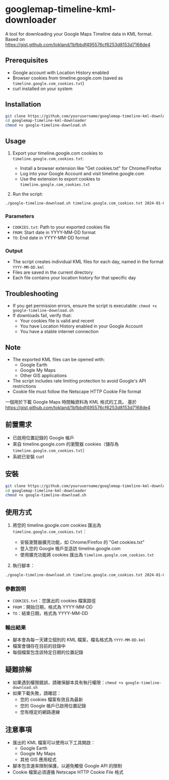# googlemap-timeline-kml-downloader

A tool for downloading your Google Maps Timeline data in KML format.
Based on https://gist.github.com/tokland/1bfbbdf495576cf6253d8153d7168de4

## Prerequisites

- Google account with Location History enabled
- Browser cookies from timeline.google.com (saved as `timeline.google.com_cookies.txt`)
- curl installed on your system

## Installation

```bash
git clone https://github.com/yourusername/googlemap-timeline-kml-downloader.git
cd googlemap-timeline-kml-downloader
chmod +x google-timeline-download.sh
```

## Usage

1. Export your timeline.google.com cookies to `timeline.google.com_cookies.txt`:
   - Install a browser extension like "Get cookies.txt" for Chrome/Firefox
   - Log into your Google Account and visit timeline.google.com
   - Use the extension to export cookies to `timeline.google.com_cookies.txt`

2. Run the script:
```bash
./google-timeline-download.sh timeline.google.com_cookies.txt 2024-01-01 2024-01-31
```

### Parameters

- `COOKIES.txt`: Path to your exported cookies file
- `FROM`: Start date in YYYY-MM-DD format
- `TO`: End date in YYYY-MM-DD format

### Output

- The script creates individual KML files for each day, named in the format `YYYY-MM-DD.kml`
- Files are saved in the current directory
- Each file contains your location history for that specific day

## Troubleshooting

- If you get permission errors, ensure the script is executable: `chmod +x google-timeline-download.sh`
- If downloads fail, verify that:
  - Your cookies file is valid and recent
  - You have Location History enabled in your Google Account
  - You have a stable internet connection

## Note

- The exported KML files can be opened with:
  - Google Earth
  - Google My Maps
  - Other GIS applications
- The script includes rate limiting protection to avoid Google's API restrictions
- Cookie file must follow the Netscape HTTP Cookie File format

一個用於下載 Google Maps 時間軸資料為 KML 格式的工具。
基於 https://gist.github.com/tokland/1bfbbdf495576cf6253d8153d7168de4

## 前置需求

- 已啟用位置記錄的 Google 帳戶
- 來自 timeline.google.com 的瀏覽器 cookies（儲存為 `timeline.google.com_cookies.txt`）
- 系統已安裝 curl

## 安裝

```bash
git clone https://github.com/yourusername/googlemap-timeline-kml-downloader.git
cd googlemap-timeline-kml-downloader
chmod +x google-timeline-download.sh
```

## 使用方式

1. 將您的 timeline.google.com cookies 匯出為 `timeline.google.com_cookies.txt`：
   - 安裝瀏覽器擴充功能，如 Chrome/Firefox 的 "Get cookies.txt"
   - 登入您的 Google 帳戶並造訪 timeline.google.com
   - 使用擴充功能將 cookies 匯出為 `timeline.google.com_cookies.txt`

2. 執行腳本：
```bash
./google-timeline-download.sh timeline.google.com_cookies.txt 2024-01-01 2024-01-31
```

### 參數說明

- `COOKIES.txt`：您匯出的 cookies 檔案路徑
- `FROM`：開始日期，格式為 YYYY-MM-DD
- `TO`：結束日期，格式為 YYYY-MM-DD

### 輸出結果

- 腳本會為每一天建立個別的 KML 檔案，檔名格式為 `YYYY-MM-DD.kml`
- 檔案會儲存在目前的目錄中
- 每個檔案包含該特定日期的位置記錄

## 疑難排解

- 如果遇到權限錯誤，請確保腳本具有執行權限：`chmod +x google-timeline-download.sh`
- 如果下載失敗，請確認：
  - 您的 cookies 檔案有效且為最新
  - 您的 Google 帳戶已啟用位置記錄
  - 您有穩定的網路連線

## 注意事項

- 匯出的 KML 檔案可以使用以下工具開啟：
  - Google Earth
  - Google My Maps
  - 其他 GIS 應用程式
- 腳本包含速率限制保護，以避免觸發 Google API 的限制
- Cookie 檔案必須遵循 Netscape HTTP Cookie File 格式
